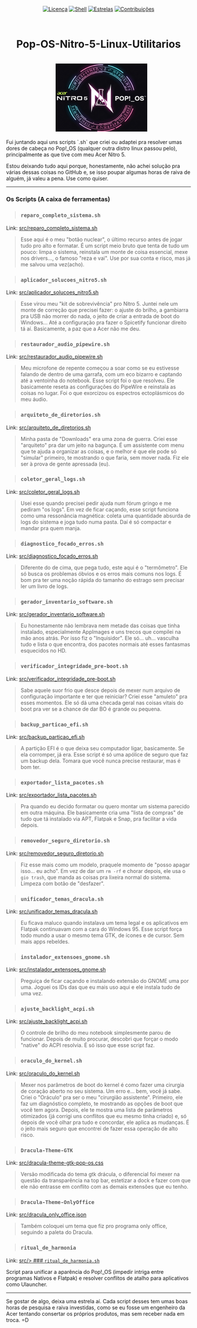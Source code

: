 <div align="center">

[![Licença](https://img.shields.io/badge/licença-MIT-blue.svg)](https://opensource.org/licenses/MIT)
[![Shell](https://img.shields.io/badge/shell-bash-green.svg)](https://www.gnu.org/software/bash/)
[![Estrelas](https://img.shields.io/github/stars/AndreBFarias/Pop-OS-Nitro-5-Linux-Utilitarios.svg?style=social)](https://github.com/AndreBFarias/Pop-OS-Nitro-5-Linux-Utilitarios/stargazers)
[![Contribuições](https://img.shields.io/badge/contribuições-bem--vindas-brightgreen.svg)](https://github.com/AndreBFarias/Pop-OS-Nitro-5-Linux-Utilitarios/issues)
</div>
<div align="center">
  <h1 style="font-size: 2em;">Pop-OS-Nitro-5-Linux-Utilitarios</h1>
  <br> 
  <img src="assets/acer-nitro.png" width="250" alt="Logo Acer Nitro">
</div>

<br>
Fui juntando aqui uns scripts `.sh` que criei ou adaptei pra resolver umas dores de cabeça no Pop!_OS (qualquer outra distro linux passou pelo), principalmente as que tive com meu Acer Nitro 5.

Estou deixando tudo aqui porque, honestamente, não achei solução pra várias dessas coisas no GitHub e, se isso poupar algumas horas de raiva de alguém, já valeu a pena. Use como quiser.

---

### Os Scripts (A caixa de ferramentas)
> ### `reparo_completo_sistema.sh`
Link: [src/reparo_completo_sistema.sh](src/reparo_completo_sistema.sh)

> Esse aqui é o meu "botão nuclear", o último recurso antes de jogar tudo pro alto e formatar. É um script meio bruto que tenta de tudo um pouco: limpa o sistema, reinstala um monte de coisa essencial, mexe nos drivers..., o famoso "reza e vai". Use por sua conta e risco, mas já me salvou uma vez(acho).

> ### `aplicador_solucoes_nitro5.sh`
Link: [src/aplicador_solucoes_nitro5.sh](src/aplicador_solucoes_nitro5.sh)

> Esse virou meu "kit de sobrevivência" pro Nitro 5. Juntei nele um monte de correção que precisei fazer: o ajuste do brilho, a gambiarra pra USB não morrer do nada, o jeito de criar a entrada de boot do Windows... Até a configuração pra fazer o Spicetify funcionar direito tá aí. Basicamente, a paz que a Acer não me deu.

> ### `restaurador_audio_pipewire.sh`
Link: [src/restaurador_audio_pipewire.sh](src/restaurador_audio_pipewire.sh)

> Meu microfone de repente começou a soar como se eu estivesse falando de dentro de uma garrafa, com um eco bizarro e captando até a ventoinha do notebook. Esse script foi o que resolveu. Ele basicamente reseta as configurações do PipeWire e reinstala as coisas no lugar. Foi o que exorcizou os espectros ectoplásmicos do meu áudio.

> ### `arquiteto_de_diretorios.sh`
Link: [src/arquiteto_de_diretorios.sh](src/arquiteto_de_diretorios.sh)

> Minha pasta de "Downloads" era uma zona de guerra. Criei esse "arquiteto" pra dar um jeito na bagunça. É um assistente com menu que te ajuda a organizar as coisas, e o melhor é que ele pode só "simular" primeiro, te mostrando o que faria, sem mover nada. Fiz ele ser à prova de gente apressada (eu).

> ### `coletor_geral_logs.sh`
Link: [src/coletor_geral_logs.sh](src/coletor_geral_logs.sh)

> Usei esse quando precisei pedir ajuda num fórum gringo e me pediram "os logs". Em vez de ficar caçando, esse script funciona como uma ressonância magnética: coleta uma quantidade absurda de logs do sistema e joga tudo numa pasta. Daí é só compactar e mandar pra quem manja.

> ### `diagnostico_focado_erros.sh`
Link: [src/diagnostico_focado_erros.sh](src/diagnostico_focado_erros.sh)

> Diferente do de cima, que pega tudo, este aqui é o "termômetro". Ele só busca os problemas óbvios e os erros mais comuns nos logs. É bom pra ter uma noção rápida do tamanho do estrago sem precisar ler um livro de logs.

> ### `gerador_inventario_software.sh`
Link: [src/gerador_inventario_software.sh](src/gerador_inventario_software.sh)

> Eu honestamente não lembrava nem metade das coisas que tinha instalado, especialmente AppImages e uns trecos que compilei na mão anos atrás. Por isso fiz o "Inquisidor". Ele só... uh... vasculha tudo e lista o que encontra, dos pacotes normais até esses fantasmas esquecidos no HD.

> ### `verificador_integridade_pre-boot.sh`
Link: [src/verificador_integridade_pre-boot.sh](src/verificador_integridade_pre-boot.sh)

> Sabe aquele suor frio que desce depois de mexer num arquivo de configuração importante e ter que reiniciar? Criei esse "amuleto" pra esses momentos. Ele só dá uma checada geral nas coisas vitais do boot pra ver se a chance de dar BO é grande ou pequena.

> ### `backup_particao_efi.sh`
Link: [src/backup_particao_efi.sh](src/backup_particao_efi.sh)

> A partição EFI é o que deixa seu computador ligar, basicamente. Se ela corromper, já era. Esse script é só uma apólice de seguro que faz um backup dela. Tomara que você nunca precise restaurar, mas é bom ter.

> ### `exportador_lista_pacotes.sh`
Link: [src/exportador_lista_pacotes.sh](src/exportador_lista_pacotes.sh)

> Pra quando eu decido formatar ou quero montar um sistema parecido em outra máquina. Ele basicamente cria uma "lista de compras" de tudo que tá instalado via APT, Flatpak e Snap, pra facilitar a vida depois.

> ### `removedor_seguro_diretorio.sh`
Link: [src/removedor_seguro_diretorio.sh](src/removedor_seguro_diretorio.sh)

> Fiz esse mais como um modelo, praquele momento de "posso apagar isso... eu acho". Em vez de dar um `rm -rf` e chorar depois, ele usa o `gio trash`, que manda as coisas pra lixeira normal do sistema. Limpeza com botão de "desfazer".

> ### `unificador_temas_dracula.sh`
Link: [src/unificador_temas_dracula.sh](src/unificador_temas_dracula.sh)

> Eu ficava maluco quando instalava um tema legal e os aplicativos em Flatpak continuavam com a cara do Windows 95. Esse script força todo mundo a usar o mesmo tema GTK, de ícones e de cursor. Sem mais apps rebeldes.

> ### `instalador_extensoes_gnome.sh`
Link: [src/instalador_extensoes_gnome.sh](src/instalador_extensoes_gnome.sh)

> Preguiça de ficar caçando e instalando extensão do GNOME uma por uma. Joguei os IDs das que eu mais uso aqui e ele instala tudo de uma vez.

> ### `ajuste_backlight_acpi.sh`
Link: [src/ajuste_backlight_acpi.sh](src/ajuste_backlight_acpi.sh)

> O controle de brilho do meu notebook simplesmente parou de funcionar. Depois de muito procurar, descobri que forçar o modo "native" do ACPI resolvia. É só isso que esse script faz.

> ### `oraculo_do_kernel.sh`
Link: [src/oraculo_do_kernel.sh](src/oraculo_do_kernel.sh)

> Mexer nos parâmetros de boot do kernel é como fazer uma cirurgia de coração aberto no seu sistema. Um erro e... bem, você já sabe. Criei o "Oráculo" pra ser o meu "cirurgião assistente". Primeiro, ele faz um diagnóstico completo, te mostrando as opções de boot que você tem agora. Depois, ele te mostra uma lista de parâmetros otimizados (já corrigi uns conflitos que eu mesmo tinha criado) e, só depois de você olhar pra tudo e concordar, ele aplica as mudanças. É o jeito mais seguro que encontrei de fazer essa operação de alto risco.

> ### `Dracula-Theme-GTK` 
Link: [src/dracula-theme-gtk-pop-os.css](src/dracula-theme-gtk-pop-os.css)

>Versão modificada do tema gtk drácula, o diferencial foi mexer na questão da transparência na top bar, estetizar a dock e fazer com que ele não entrasse em conflito com as demais extensões que eu tenho.

> ### `Dracula-Theme-OnlyOffice` 
Link: [src/dracula_only_office.json](src/dracula_only_office.json)

>Também coloquei um tema que fiz pro programa only office, seguindo a paleta do Dracula.

> ### `ritual_de_harmonia` 
Link: [src/> ### `ritual_de_harmonia.sh`](src/ritual_de_harmonia.sh)

Script para unificar a aparência do Pop!_OS (impedir intriga entre programas Nativos e Flatpak) e resolver conflitos de atalho para aplicativos como Ulauncher.

---

Se gostar de algo, deixa uma estrela aí. Cada script desses tem umas boas horas de pesquisa e raiva investidas, como se eu fosse um engenheiro da Acer tentando consertar os próprios produtos, mas sem receber nada em troca. =D
